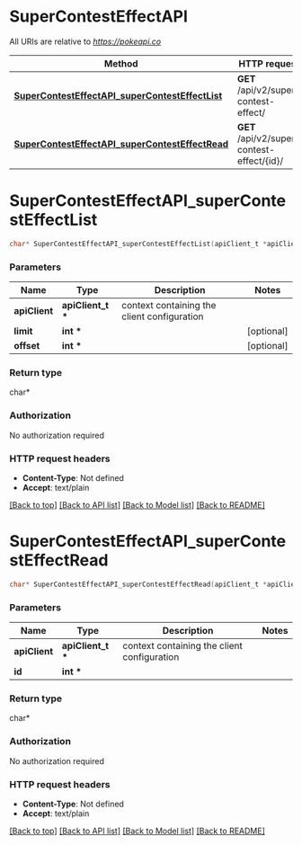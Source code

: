 # SuperContestEffectAPI

All URIs are relative to *https://pokeapi.co*

Method | HTTP request | Description
------------- | ------------- | -------------
[**SuperContestEffectAPI_superContestEffectList**](SuperContestEffectAPI.md#SuperContestEffectAPI_superContestEffectList) | **GET** /api/v2/super-contest-effect/ | 
[**SuperContestEffectAPI_superContestEffectRead**](SuperContestEffectAPI.md#SuperContestEffectAPI_superContestEffectRead) | **GET** /api/v2/super-contest-effect/{id}/ | 


# **SuperContestEffectAPI_superContestEffectList**
```c
char* SuperContestEffectAPI_superContestEffectList(apiClient_t *apiClient, int *limit, int *offset);
```

### Parameters
Name | Type | Description  | Notes
------------- | ------------- | ------------- | -------------
**apiClient** | **apiClient_t \*** | context containing the client configuration |
**limit** | **int \*** |  | [optional] 
**offset** | **int \*** |  | [optional] 

### Return type

char*



### Authorization

No authorization required

### HTTP request headers

 - **Content-Type**: Not defined
 - **Accept**: text/plain

[[Back to top]](#) [[Back to API list]](../README.md#documentation-for-api-endpoints) [[Back to Model list]](../README.md#documentation-for-models) [[Back to README]](../README.md)

# **SuperContestEffectAPI_superContestEffectRead**
```c
char* SuperContestEffectAPI_superContestEffectRead(apiClient_t *apiClient, int *id);
```

### Parameters
Name | Type | Description  | Notes
------------- | ------------- | ------------- | -------------
**apiClient** | **apiClient_t \*** | context containing the client configuration |
**id** | **int \*** |  | 

### Return type

char*



### Authorization

No authorization required

### HTTP request headers

 - **Content-Type**: Not defined
 - **Accept**: text/plain

[[Back to top]](#) [[Back to API list]](../README.md#documentation-for-api-endpoints) [[Back to Model list]](../README.md#documentation-for-models) [[Back to README]](../README.md)

